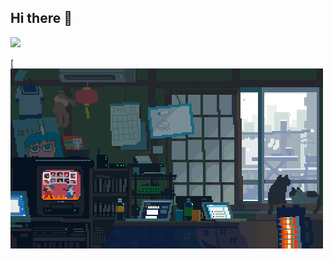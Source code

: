 ## Hi there 👋



<img src="[https://i.imgur.com/abcdefg.gif](https://imgur.com/gallery/animated-pixel-art-that-soothes-soul-8a66g#gBxP6oJ)" width="400" />

[![videoGif](https://github.com/Bogatyrev-Islam/Bogatyrev-Islam/blob/main/undefined%20-%20Imgur.gif)
